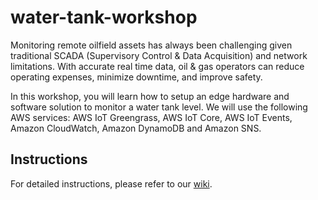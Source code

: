 # water-tank-workshop

Monitoring remote oilfield assets has always been challenging given traditional SCADA (Supervisory Control & Data Acquisition) and network limitations. With accurate real time data, oil & gas operators can reduce operating expenses, minimize downtime, and improve safety. 

In this workshop, you will learn how to setup an edge hardware and software solution to monitor a water tank level. We will use the following AWS services: AWS IoT Greengrass, AWS IoT Core, AWS IoT Events, Amazon CloudWatch, Amazon DynamoDB and Amazon SNS.

## Instructions

For detailed instructions, please refer to our [wiki](https://github.com/marcosortiz/water-tank-workshop/wiki).
